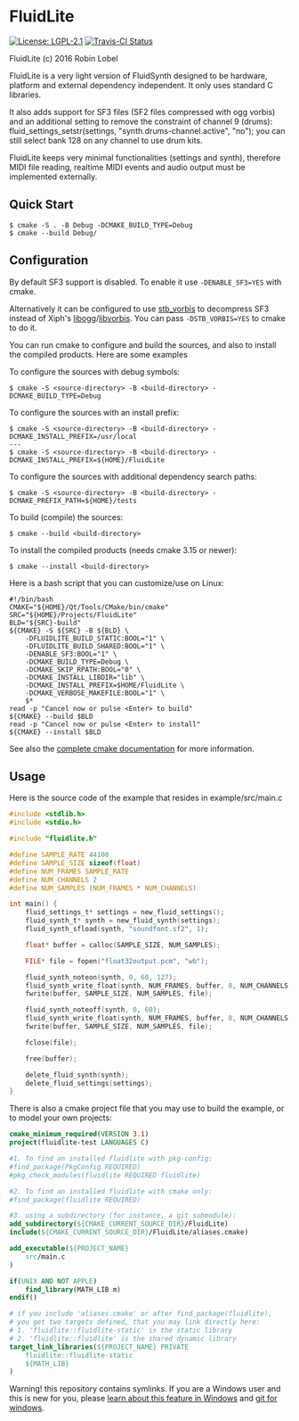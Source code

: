 # FluidLite

[![License: LGPL-2.1](https://img.shields.io/badge/License-LGPL--2.1-brightgreen.svg)](https://opensource.org/licenses/LGPL-2.1)
[![Travis-CI Status](https://travis-ci.com/katyo/fluidlite.svg?branch=master)](https://travis-ci.com/katyo/fluidlite)

FluidLite (c) 2016 Robin Lobel

FluidLite is a very light version of FluidSynth
designed to be hardware, platform and external dependency independent.
It only uses standard C libraries.

It also adds support for SF3 files (SF2 files compressed with ogg vorbis)
and an additional setting to remove the constraint of channel 9 (drums):
fluid_settings_setstr(settings, "synth.drums-channel.active", "no");
you can still select bank 128 on any channel to use drum kits.

FluidLite keeps very minimal functionalities (settings and synth),
therefore MIDI file reading, realtime MIDI events and audio output must be
implemented externally.

## Quick Start

~~~
$ cmake -S . -B Debug -DCMAKE_BUILD_TYPE=Debug
$ cmake --build Debug/

~~~

## Configuration

By default SF3 support is disabled. To enable it use `-DENABLE_SF3=YES` with cmake.

Alternatively it can be configured to use [stb_vorbis](https://github.com/nothings/stb)
to decompress SF3 instead of Xiph's [libogg](https://github.com/xiph/ogg)/[libvorbis](https://github.com/xiph/vorbis).
You can pass `-DSTB_VORBIS=YES` to cmake to do it.

You can run cmake to configure and build the sources, and also to install the
compiled products. Here are some examples

To configure the sources with debug symbols:

~~~
$ cmake -S <source-directory> -B <build-directory> -DCMAKE_BUILD_TYPE=Debug
~~~

To configure the sources with an install prefix:

~~~
$ cmake -S <source-directory> -B <build-directory> -DCMAKE_INSTALL_PREFIX=/usr/local
---
$ cmake -S <source-directory> -B <build-directory> -DCMAKE_INSTALL_PREFIX=${HOME}/FluidLite
~~~

To configure the sources with additional dependency search paths:

~~~
$ cmake -S <source-directory> -B <build-directory> -DCMAKE_PREFIX_PATH=${HOME}/tests
~~~

To build (compile) the sources:

~~~
$ cmake --build <build-directory>
~~~

To install the compiled products (needs cmake 3.15 or newer):

~~~
$ cmake --install <build-directory>
~~~

Here is a bash script that you can customize/use on Linux:

~~~shell
#!/bin/bash
CMAKE="${HOME}/Qt/Tools/CMake/bin/cmake"
SRC="${HOME}/Projects/FluidLite"
BLD="${SRC}-build"
${CMAKE} -S ${SRC} -B ${BLD} \
    -DFLUIDLITE_BUILD_STATIC:BOOL="1" \
    -DFLUIDLITE_BUILD_SHARED:BOOL="1" \
    -DENABLE_SF3:BOOL="1" \
    -DCMAKE_BUILD_TYPE=Debug \
    -DCMAKE_SKIP_RPATH:BOOL="0" \
    -DCMAKE_INSTALL_LIBDIR="lib" \
    -DCMAKE_INSTALL_PREFIX=$HOME/FluidLite \
    -DCMAKE_VERBOSE_MAKEFILE:BOOL="1" \
    $*
read -p "Cancel now or pulse <Enter> to build"
${CMAKE} --build $BLD
read -p "Cancel now or pulse <Enter> to install"
${CMAKE} --install $BLD
~~~

See also the [complete cmake documentation](https://cmake.org/cmake/help/latest/manual/cmake.1.html) for more information.

## Usage

Here is the source code of the example that resides in example/src/main.c

```c
#include <stdlib.h>
#include <stdio.h>

#include "fluidlite.h"

#define SAMPLE_RATE 44100
#define SAMPLE_SIZE sizeof(float)
#define NUM_FRAMES SAMPLE_RATE
#define NUM_CHANNELS 2
#define NUM_SAMPLES (NUM_FRAMES * NUM_CHANNELS)

int main() {
    fluid_settings_t* settings = new_fluid_settings();
    fluid_synth_t* synth = new_fluid_synth(settings);
    fluid_synth_sfload(synth, "soundfont.sf2", 1);

    float* buffer = calloc(SAMPLE_SIZE, NUM_SAMPLES);

    FILE* file = fopen("float32output.pcm", "wb");

    fluid_synth_noteon(synth, 0, 60, 127);
    fluid_synth_write_float(synth, NUM_FRAMES, buffer, 0, NUM_CHANNELS, buffer, 1, NUM_CHANNELS);
    fwrite(buffer, SAMPLE_SIZE, NUM_SAMPLES, file);

    fluid_synth_noteoff(synth, 0, 60);
    fluid_synth_write_float(synth, NUM_FRAMES, buffer, 0, NUM_CHANNELS, buffer, 1, NUM_CHANNELS);
    fwrite(buffer, SAMPLE_SIZE, NUM_SAMPLES, file);

    fclose(file);

    free(buffer);

    delete_fluid_synth(synth);
    delete_fluid_settings(settings);
}
```

There is also a cmake project file that you may use to build the example, or to
model your own projects:

~~~cmake
cmake_minimum_required(VERSION 3.1)
project(fluidlite-test LANGUAGES C)

#1. To find an installed fluidlite with pkg-config:
#find_package(PkgConfig REQUIRED)
#pkg_check_modules(fluidlite REQUIRED fluidlite)

#2. To find an installed fluidlite with cmake only:
#find_package(fluidlite REQUIRED)

#3. using a subdirectory (for instance, a git submodule):
add_subdirectory(${CMAKE_CURRENT_SOURCE_DIR}/FluidLite)
include(${CMAKE_CURRENT_SOURCE_DIR}/FluidLite/aliases.cmake)

add_executable(${PROJECT_NAME}
    src/main.c
)

if(UNIX AND NOT APPLE)
    find_library(MATH_LIB m)
endif()

# if you include 'aliases.cmake' or after find_package(fluidlite),
# you get two targets defined, that you may link directly here:
# 1. 'fluidlite::fluidlite-static' is the static library
# 2. 'fluidlite::fluidlite' is the shared dynamic library
target_link_libraries(${PROJECT_NAME} PRIVATE
    fluidlite::fluidlite-static
    ${MATH_LIB}
)
~~~

Warning! this repository contains symlinks. If you are a Windows user and this is new for you, please [learn about this feature in Windows](https://blogs.windows.com/windowsdeveloper/2016/12/02/symlinks-windows-10/) and [git for windows](https://github.com/orgs/community/discussions/23591).
